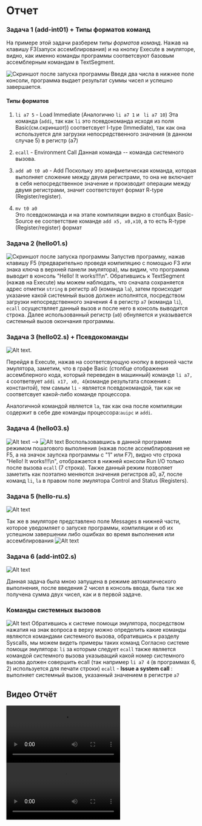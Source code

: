 # Отчет

### Задача 1 (add-int01) + Типы форматов команд

На примере этой задачи разберем *типы форматов команд*.
Нажав на клавишу F3(запуск ассемблирования) и на кнопку Execute в эмуляторе, видно, как именно команды программы соответсвуют базовым ассемблерным командам в TextSegment.

![Скриншот после запуска программы ](images/task1.png)
Введя два числа в нижнее поле консоли, программа выдает результат суммы чисел и успешно завершается.

#### Типы форматов 
1.  ```li a7 5``` - Load Immediate (Аналогично ```li a7 1``` и ``` li a7 10```)
Эта команда (```addi```, так как  ```li``` это псевдокоманда исходя из поля Basic(см.скриншот)) соответсвует I-type (Immediate), так как она используется для загрузки непосредственного значения (в данном случае 5) в регистр (a7)

2.  ```ecall``` - Environment Call
Данная команда -- команда системного вызова.

3.  ```add a0 t0 a0``` - Add
Поскольку это арифметическая команда, которая выполняет сложение между двумя регистрами, то она не включает в себя непосредственное значение и производит операции между двумя регистрами, значит соответствует формат R-type (Register/register).

4.  ```mv t0 a0```  
Это псевдокоманда и на этапе компиляции видно в столбцах Basic-Source ее соответствие команде ```add x5, x0,x10```, а то есть R-type (Register/register) формат

### Задача 2 (hello01.s)
![Скриншот после запуска программы](images/image-2.png)
Запустив программу, нажав клавишу F5 (предварительно проведя компиляцию с помощью F3 или знака ключа в верхней панели эмулятора), мы видим, что программа выводит в консоль "Hello! It works!!!\n". Обратившись к TextSegment (нажав на Execute) мы можем наблюдать, что сначала сохраняется адрес отметки ```string``` в регистр a0 (команда ```la```), затем происходит указание какой системный вызов должен исполнятся, посредством загрузки непосредственного значения 4 в регистр `a7` (команда ```li```), ```ecall```  осуществляет данный вызов и после него в консоль выводится строка. Далее использованный регистр (```a0```) обнуляется и указывается системный вызов окончания программы. 

### Задача 3 (hello02.s) + Псевдокоманды
![Alt text](images/image-1.png). 

Перейдя в Execute, нажав на соответсвующую кнопку в верхней части эмулятора, заметим, что в графе Basic (столбце отображения ассемблерного кода, который переведен в машинный) команде ```li a7, 4``` соответвует ```addi x17, x0, 4```(команде результата сложения с константой), тем самым ```li``` - является псевдокомандой, так как не соответсвует какой-либо команде процессора.

Аналогичной командой является ```la```, так как она после компиляции содержит в себе две команды процессора:```auipc``` и ```addi```.

  
### Задача 4 (hello03.s)

![Alt text](images/image-5.png) --> ![Alt text](images/image-3.png)
Воспользовавшись в данной программе режимом пошагового выполнения (нажав после ассемблирования не F5, а на значок заупска программы с "1" или F7), видно что строка "Hello! It works!!!\n", отображается в нижней консоли Run I/O только после вызова ```ecall``` (7 строка). Также данный режим позволяет заметить как поэтапно меняются значения регистров a0, a7, после команд ```li```, ```la``` в правом поле эмулятора Control and Status (Registers). 

### Задача 5 (hello-ru.s)

![Alt text](images/image-6.png)

Так же в эмуляторе представлено поле Messages в нижней части, которое уведомляет о запуске программы, компиляции и об их успешном завершении либо ошибках во время выполнения или ассемблирования 
![Alt text](images/image-7.png)
### Задача 6 (add-int02.s)
 ![Alt text](images/image-9.png)
  
Данная задача была мною запущена в режиме автоматического выполнения, после введения 2 чисел в консоль ввода, была так же получена сумма двух чисел, как и в первой задаче. 

### Команды системных вызовов
![Alt text](images/image-10.png)
Обратившись к системе помощи эмулятора, посредством нажатия на знак вопроса в верху можно определить какие команды являются командами системного вызова, обратившись к разделу Syscalls, мы можем видеть примеры таких команд
Согласно системе помощи эмулятора: 
```li``` за которым следует ```ecall``` также является командой системного вызова указыващий какой номер системного вызова должен совершить ecall (так например ```li a7 4``` (в программах 6, 2) используется для печати строки)
```ecall``` - __Issue a system call__ : выполняет системный вызов, указанный значением в регистре ```a7```

## Видео Отчёт

![Alt text](images/Отчёт.mp4)
<video src="images/%D0%9E%D1%82%D1%87%D1%91%D1%82.mp4" controls title="Title"></video>